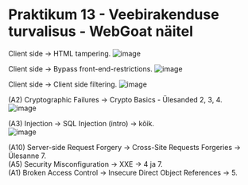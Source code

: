 # Praktikum 13 - Veebirakenduse turvalisus - WebGoat näitel  

Client side -> HTML tampering.
![image](https://github.com/JuhanPauklin/AndmeturbePraktikumid/assets/90179916/645e7be0-12ac-4ac2-a01e-a1e83a9fdda8)

Client side -> Bypass front-end-restrictions.
![image](https://github.com/JuhanPauklin/AndmeturbePraktikumid/assets/90179916/d2df3ebd-b3e0-41ed-ae2f-c456afde4410)

Client side -> Client side filtering.
![image](https://github.com/JuhanPauklin/AndmeturbePraktikumid/assets/90179916/e7b811cb-363e-4689-8c79-089511bcc0e7)

(A2) Cryptographic Failures -> Crypto Basics - Ülesanded 2, 3, 4.  
![image](https://github.com/JuhanPauklin/AndmeturbePraktikumid/assets/90179916/993c5f53-8ff2-43c9-844e-8419b88f736b)

(A3) Injection -> SQL Injection (intro) -> kõik.  
![image](https://github.com/JuhanPauklin/AndmeturbePraktikumid/assets/90179916/ec4656c1-8205-4927-a525-eb0e38e14191)

(A10) Server-side Request Forgery -> Cross-Site Requests Forgeries -> Ülesanne 7.  
(A5) Security Misconfiguration -> XXE -> 4 ja 7.  
(A1) Broken Access Control -> Insecure Direct Object References -> 5.   
